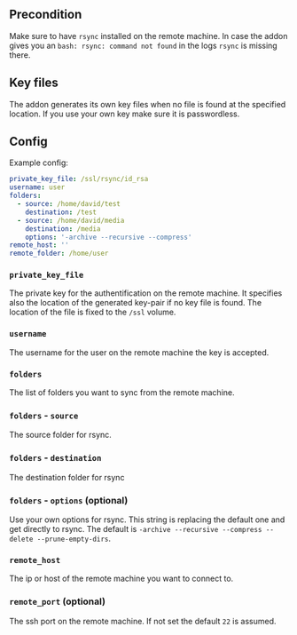 ## Precondition

Make sure to have `rsync` installed on the remote machine. In case the addon gives you an `bash: rsync: command not found` in the logs `rsync` is missing there.

## Key files

The addon generates its own key files when no file is found at the specified location. If you use your own key make sure it is passwordless.

## Config

Example config:

```yaml
private_key_file: /ssl/rsync/id_rsa
username: user
folders:
  - source: /home/david/test
    destination: /test
  - source: /home/david/media
    destination: /media
    options: '-archive --recursive --compress'
remote_host: ''
remote_folder: /home/user

```

### `private_key_file`

The private key for the authentification on the remote machine. It specifies also the location of the generated key-pair if no key file is found.
The location of the file is fixed to the `/ssl` volume.

### `username`

The username for the user on the remote machine the key is accepted.

### `folders`

The list of folders you want to sync from the remote machine.

### `folders` - `source`

The source folder for rsync.

### `folders` - `destination`

The destination folder for rsync

### `folders` - `options` (optional)

Use your own options for rsync. This string is replacing the default one and get directly to rsync. The default is `-archive --recursive --compress --delete --prune-empty-dirs`.

### `remote_host`

The ip or host of the remote machine you want to connect to.

### `remote_port` (optional)

The ssh port on the remote machine. If not set the default `22` is assumed.

